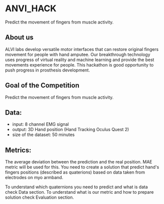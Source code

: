 # ANVI_HACK
Predict the movement of fingers from muscle activity.
## About us
ALVI labs develop versatile motor interfaces that can restore original fingers movement for people with hand amputee. Our breakthrough technology uses progress of virtual reality and machine learning and provide the best movements experience for people.
This hackathon is good opportunity to push progress in prosthesis development.

## Goal of the Competition
Predict the movement of fingers from muscle activity.

## Data:

* input: 8 channel EMG signal
* output: 3D Hand position (Hand Tracking Oculus Quest 2)
* size of the dataset: 50 minutes
## Metrics:
The average deviation between the prediction and the real position. MAE metric will be used for this.
You need to create a solution that predict hand's fingers positions (described as quaterions) based on data taken from electrodes on myo armband.

To understand which quaternions you need to predict and what is data check Data section.
To understand what is our metric and how to prepare solution check Evaluation section.
